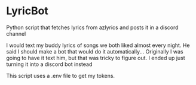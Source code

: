 # LyricBot
Python script that fetches lyrics from azlyrics and posts it in a discord channel

I would text my buddy lyrics of songs we both liked almost every night. He said I should make a bot that would do it automatically...
Originally I was going to have it text him, but that was tricky to figure out. I ended up just turning it into a discord bot instead

This script uses a .env file to get my tokens.
